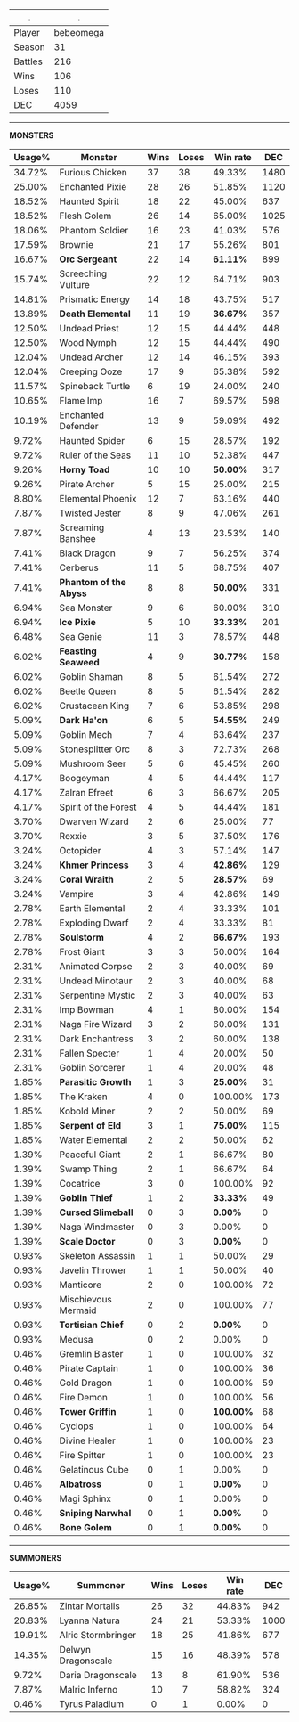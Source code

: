 .|.
|-|-
Player|bebeomega
Season|31
Battles|216
Wins|106
Loses|110
DEC|4059

---
**MONSTERS**

Usage%|Monster|Wins|Loses|Win rate|DEC|
-|-|-|-|-|-|
34.72%|Furious Chicken|37|38|49.33%|1480|
25.00%|Enchanted Pixie|28|26|51.85%|1120|
18.52%|Haunted Spirit|18|22|45.00%|637|
18.52%|Flesh Golem|26|14|65.00%|1025|
18.06%|Phantom Soldier|16|23|41.03%|576|
17.59%|Brownie|21|17|55.26%|801|
16.67%|**Orc Sergeant**|22|14|**61.11%**|899|
15.74%|Screeching Vulture|22|12|64.71%|903|
14.81%|Prismatic Energy|14|18|43.75%|517|
13.89%|**Death Elemental**|11|19|**36.67%**|357|
12.50%|Undead Priest|12|15|44.44%|448|
12.50%|Wood Nymph|12|15|44.44%|490|
12.04%|Undead Archer|12|14|46.15%|393|
12.04%|Creeping Ooze|17|9|65.38%|592|
11.57%|Spineback Turtle|6|19|24.00%|240|
10.65%|Flame Imp|16|7|69.57%|598|
10.19%|Enchanted Defender|13|9|59.09%|492|
9.72%|Haunted Spider|6|15|28.57%|192|
9.72%|Ruler of the Seas|11|10|52.38%|447|
9.26%|**Horny Toad**|10|10|**50.00%**|317|
9.26%|Pirate Archer|5|15|25.00%|215|
8.80%|Elemental Phoenix|12|7|63.16%|440|
7.87%|Twisted Jester|8|9|47.06%|261|
7.87%|Screaming Banshee|4|13|23.53%|140|
7.41%|Black Dragon|9|7|56.25%|374|
7.41%|Cerberus|11|5|68.75%|407|
7.41%|**Phantom of the Abyss**|8|8|**50.00%**|331|
6.94%|Sea Monster|9|6|60.00%|310|
6.94%|**Ice Pixie**|5|10|**33.33%**|201|
6.48%|Sea Genie|11|3|78.57%|448|
6.02%|**Feasting Seaweed**|4|9|**30.77%**|158|
6.02%|Goblin Shaman|8|5|61.54%|272|
6.02%|Beetle Queen|8|5|61.54%|282|
6.02%|Crustacean King|7|6|53.85%|298|
5.09%|**Dark Ha'on**|6|5|**54.55%**|249|
5.09%|Goblin Mech|7|4|63.64%|237|
5.09%|Stonesplitter Orc|8|3|72.73%|268|
5.09%|Mushroom Seer|5|6|45.45%|260|
4.17%|Boogeyman|4|5|44.44%|117|
4.17%|Zalran Efreet|6|3|66.67%|205|
4.17%|Spirit of the Forest|4|5|44.44%|181|
3.70%|Dwarven Wizard|2|6|25.00%|77|
3.70%|Rexxie|3|5|37.50%|176|
3.24%|Octopider|4|3|57.14%|147|
3.24%|**Khmer Princess**|3|4|**42.86%**|129|
3.24%|**Coral Wraith**|2|5|**28.57%**|69|
3.24%|Vampire|3|4|42.86%|149|
2.78%|Earth Elemental|2|4|33.33%|101|
2.78%|Exploding Dwarf|2|4|33.33%|81|
2.78%|**Soulstorm**|4|2|**66.67%**|193|
2.78%|Frost Giant|3|3|50.00%|164|
2.31%|Animated Corpse|2|3|40.00%|69|
2.31%|Undead Minotaur|2|3|40.00%|68|
2.31%|Serpentine Mystic|2|3|40.00%|63|
2.31%|Imp Bowman|4|1|80.00%|154|
2.31%|Naga Fire Wizard|3|2|60.00%|131|
2.31%|Dark Enchantress|3|2|60.00%|138|
2.31%|Fallen Specter|1|4|20.00%|50|
2.31%|Goblin Sorcerer|1|4|20.00%|48|
1.85%|**Parasitic Growth**|1|3|**25.00%**|31|
1.85%|The Kraken|4|0|100.00%|173|
1.85%|Kobold Miner|2|2|50.00%|69|
1.85%|**Serpent of Eld**|3|1|**75.00%**|115|
1.85%|Water Elemental|2|2|50.00%|62|
1.39%|Peaceful Giant|2|1|66.67%|80|
1.39%|Swamp Thing|2|1|66.67%|64|
1.39%|Cocatrice|3|0|100.00%|92|
1.39%|**Goblin Thief**|1|2|**33.33%**|49|
1.39%|**Cursed Slimeball**|0|3|**0.00%**|0|
1.39%|Naga Windmaster|0|3|0.00%|0|
1.39%|**Scale Doctor**|0|3|**0.00%**|0|
0.93%|Skeleton Assassin|1|1|50.00%|29|
0.93%|Javelin Thrower|1|1|50.00%|40|
0.93%|Manticore|2|0|100.00%|72|
0.93%|Mischievous Mermaid|2|0|100.00%|77|
0.93%|**Tortisian Chief**|0|2|**0.00%**|0|
0.93%|Medusa|0|2|0.00%|0|
0.46%|Gremlin Blaster|1|0|100.00%|32|
0.46%|Pirate Captain|1|0|100.00%|36|
0.46%|Gold Dragon|1|0|100.00%|59|
0.46%|Fire Demon|1|0|100.00%|56|
0.46%|**Tower Griffin**|1|0|**100.00%**|68|
0.46%|Cyclops|1|0|100.00%|64|
0.46%|Divine Healer|1|0|100.00%|23|
0.46%|Fire Spitter|1|0|100.00%|23|
0.46%|Gelatinous Cube|0|1|0.00%|0|
0.46%|**Albatross**|0|1|**0.00%**|0|
0.46%|Magi Sphinx|0|1|0.00%|0|
0.46%|**Sniping Narwhal**|0|1|**0.00%**|0|
0.46%|**Bone Golem**|0|1|**0.00%**|0|

---
**SUMMONERS**

Usage%|Summoner|Wins|Loses|Win rate|DEC|
-|-|-|-|-|-|
26.85%|Zintar Mortalis|26|32|44.83%|942|
20.83%|Lyanna Natura|24|21|53.33%|1000|
19.91%|Alric Stormbringer|18|25|41.86%|677|
14.35%|Delwyn Dragonscale|15|16|48.39%|578|
9.72%|Daria Dragonscale|13|8|61.90%|536|
7.87%|Malric Inferno|10|7|58.82%|324|
0.46%|Tyrus Paladium|0|1|0.00%|0|
